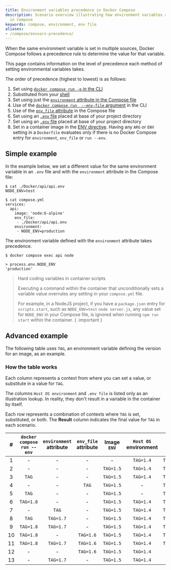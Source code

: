 ```yaml
---
title: Environment variables precedence in Docker Compose
description: Scenario overview illustrating how environment variables are resolved
  in Compose
keywords: compose, environment, env file
aliases:
- /compose/envvars-precedence/
---
```


When the same environment variable is set in multiple sources, Docker Compose follows a precedence rule to determine the value for that variable.

This page contains information on the level of precedence each method of setting environmental variables takes.

The order of precedence (highest to lowest) is as follows:
1. Set using [`docker compose run -e` in the CLI](set-environment-variables.md#set-environment-variables-with-docker-compose-run---env)
2. Substituted from your [shell](set-environment-variables.md#substitute-from-the-shell)
3. Set using just the [`environment` attribute in the Compose file](set-environment-variables.md#use-the-environment-attribute)
4. Use of the [`docker compose run  --env-file` argument](set-environment-variables.md#substitute-with---env-file) in the CLI
5. Use of the [`env_file` attribute](set-environment-variables.md#use-the-env_file-attribute) in the Compose file
6. Set using an [`.env` file](set-environment-variables.md#substitute-with-an-env-file) placed at base of your project directory
7. Set using an [`.env` file](set-environment-variables.md#substitute-with-an-env-file) placed at base of your project directory
8. Set in a container image in the [ENV directive](../../reference/dockerfile.md#env).
   Having any `ARG` or `ENV` setting in a `Dockerfile` evaluates only if there is no Docker Compose entry for `environment`, `env_file` or `run --env`.

## Simple example

In the example below, we set a different value for the same environment variable in an `.env` file and with the `environment` attribute in the Compose file:

```console
$ cat ./Docker/api/api.env
NODE_ENV=test

$ cat compose.yml
services:
  api:
    image: 'node:6-alpine'
    env_file:
     - ./Docker/api/api.env
    environment:
     - NODE_ENV=production
```

The environment variable defined with the `environment` attribute takes precedence.

```console
$ docker compose exec api node

> process.env.NODE_ENV
'production'
```

> Hard coding variables in container scripts
>
> Executing a command within the container that unconditionally sets a variable value overrules any setting in your `compose.yml` file.
>
> For example, in a NodeJS project, if you have a `package.json` entry for `scripts.start`, such as `NODE_ENV=test` `node server.js`, any value set for `NODE_ENV` in your Compose file, is ignored when running `npm run start` within the container.
{ .important }

## Advanced example 

The following table uses `TAG`, an environment variable defining the version for an image, as an example.

### How the table works

Each column represents a context from where you can set a value, or substitute in a value for `TAG`.

The columns `Host OS environment` and `.env file` is listed only as an illustration lookup. In reality, they don't result in a variable in the container by itself.

Each row represents a combination of contexts where `TAG` is set, substituted, or both. The **Result** column indicates the final value for `TAG` in each scenario.


|  # |  `docker compose run --env`  |  `environment` attribute  |  `env_file` attribute  |  Image `ENV` |  `Host OS` environment  |  `.env` file      | |  Result  |
|:--:|:-------------:|:----------------------------------:|:-------------------------------:|:------------:|:-----------------------:|:-----------------:|:---:|:-------------:|
|  1 |   -           |   -                                |   -                             |   -          |  `TAG=1.4`              |  `TAG=1.3`        || - |
|  2 |   -           |   -                                |   -                             |`TAG=1.5` |  `TAG=1.4`                  |  `TAG=1.3`        ||**`TAG=1.5`**  |
|  3 |`TAG`          |   -                                |   -                             |  `TAG=1.5`   |`TAG=1.4`                |  `TAG=1.3`        ||**`TAG=1.4`**  |
|  4 |   -           |   -                                |`TAG`                            |  `TAG=1.5`   |   -                     |`TAG=1.3`          ||**`TAG=1.3`**  |
|  5 |`TAG`          |   -                                |   -                             |  `TAG=1.5`   |   -                     |`TAG=1.3`          ||**`TAG=1.3`**  |
|  6 |`TAG=1.8`      |   -                                |   -                             |  `TAG=1.5`   |  `TAG=1.4`              |  `TAG=1.3`        ||**`TAG=1.8`**  |
|  7 |   -           |`TAG`                               |   -                             |  `TAG=1.5`   |`TAG=1.4`                |  `TAG=1.3`        ||**`TAG=1.4`**  |
|  8 |`TAG`          |  `TAG=1.7`                         |   -                             |  `TAG=1.5`   |`TAG=1.4`                |  `TAG=1.3`        ||**`TAG=1.4`**  |
|  9 |`TAG=1.8`      |  `TAG=1.7`                         |   -                             |  `TAG=1.5`   |  `TAG=1.4`              |  `TAG=1.3`        ||**`TAG=1.8`**  |
| 10 |`TAG=1.8`      |   -                                |  `TAG=1.6`                      |  `TAG=1.5`   |  `TAG=1.4`              |  `TAG=1.3`        ||**`TAG=1.8`**  |
| 11 |`TAG=1.8`      |  `TAG=1.7`                         |  `TAG=1.6`                      |  `TAG=1.5`   |  `TAG=1.4`              |  `TAG=1.3`        ||**`TAG=1.8`**  |
| 12 |   -           |   -                                |`TAG=1.6`                        |  `TAG=1.5`   |  `TAG=1.4`              |   -               ||**`TAG=1.6`**  |
| 13 |   -           |`TAG=1.7`                           |   -                             |  `TAG=1.5`   |  `TAG=1.4`              |   -               ||**`TAG=1.7`**  |